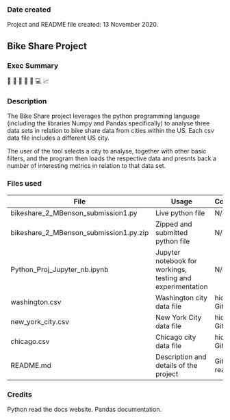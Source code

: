 ### Date created
Project and README file created: 13 November 2020.

## Bike Share Project

### Exec Summary
:bicyclist: :snake: :information_desk_person: :city_sunset: :calendar: :computer: :chart_with_upwards_trend:


### Description
The Bike Share project leverages the python programming language (including the libraries Numpy and Pandas specifically) to analyse three data sets in relation to bike share data from cities within the US.  Each csv data file includes a different US city.  

The user of the tool selects a city to analyse, together with other basic filters, and the program then loads the respective data and presnts back a number of interesting metrics in relation to that data set.

### Files used
File | Usage | Comments
--------------- | ---------------------------------- | -------------------------------
bikeshare_2_MBenson_submission1.py | Live python file | N/a
bikeshare_2_MBenson_submission1.py.zip | Zipped and submitted python file | N/a
Python_Proj_Jupyter_nb.ipynb | Jupyter notebook for workings, testing and experimentation | N/a
washington.csv | Washington city data file | hidden in GitHub
new_york_city.csv | New York City data file | hidden in GitHub
chicago.csv | Chicago city data file | hidden in GitHub
README.md | Description and details of the project | GitHub readme file

### Credits 
Python read the docs website.
Pandas documentation.





